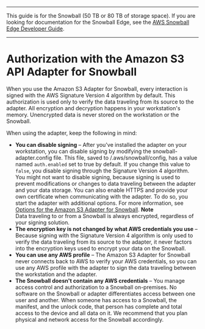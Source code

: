 --------

This guide is for the Snowball \(50 TB or 80 TB of storage space\)\. If you are looking for documentation for the Snowball Edge, see the [AWS Snowball Edge Developer Guide](http://docs.aws.amazon.com/snowball/latest/developer-guide/whatisedge.html)\.

--------

# Authorization with the Amazon S3 API Adapter for Snowball<a name="auth-adapter"></a>

When you use the Amazon S3 Adapter for Snowball, every interaction is signed with the AWS Signature Version 4 algorithm by default\. This authorization is used only to verify the data traveling from its source to the adapter\. All encryption and decryption happens in your workstation's memory\. Unencrypted data is never stored on the workstation or the Snowball\. 

When using the adapter, keep the following in mind:
+ **You can disable signing** – After you've installed the adapter on your workstation, you can disable signing by modifying the snowball\-adapter\.config file\. This file, saved to /\.aws/snowball/config, has a value named `auth.enabled` set to true by default\. If you change this value to `false`, you disable signing through the Signature Version 4 algorithm\. You might not want to disable signing, because signing is used to prevent modifications or changes to data traveling between the adapter and your data storage\. You can also enable HTTPS and provide your own certificate when communicating with the adapter\. To do so, you start the adapter with additional options\. For more information, see [Options for the Amazon S3 Adapter for Snowball](using-adapter-options.md)\.
**Note**  
Data traveling to or from a Snowball is always encrypted, regardless of your signing solution\.
+ **The encryption key is not changed by what AWS credentials you use** – Because signing with the Signature Version 4 algorithm is only used to verify the data traveling from its source to the adapter, it never factors into the encryption keys used to encrypt your data on the Snowball\.
+ **You can use any AWS profile** – The Amazon S3 Adapter for Snowball never connects back to AWS to verify your AWS credentials, so you can use any AWS profile with the adapter to sign the data traveling between the workstation and the adapter\.
+ **The Snowball doesn't contain any AWS credentials** – You manage access control and authorization to a Snowball on\-premises\. No software on the Snowball or adapter differentiates access between one user and another\. When someone has access to a Snowball, the manifest, and the unlock code, that person has complete and total access to the device and all data on it\. We recommend that you plan physical and network access for the Snowball accordingly\.